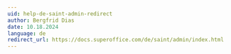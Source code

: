 ```yaml
---
uid: help-de-saint-admin-redirect
author: Bergfrid Dias
date: 10.18.2024
language: de
redirect_url: https://docs.superoffice.com/de/saint/admin/index.html
---
```

